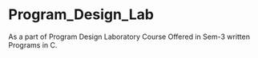 # Program_Design_Lab
As a part of Program Design Laboratory Course Offered in Sem-3 written Programs in C.
